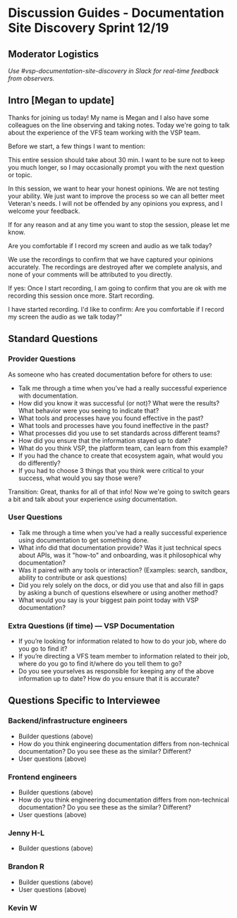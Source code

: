 # Discussion Guides - Documentation Site Discovery Sprint 12/19

## Moderator Logistics
_Use #vsp-documentation-site-discovery in Slack for real-time feedback from observers._

## Intro [Megan to update]
Thanks for joining us today! My name is Megan and I also have some colleagues on the line observing and taking notes. Today we're going to talk about the experience of the VFS team working with the VSP team.

Before we start, a few things I want to mention:

This entire session should take about 30 min. I want to be sure not to keep you much longer, so I may occasionally prompt you with the next question or topic.

In this session, we want to hear your honest opinions. We are not testing your ability. We just want to improve the process so we can all better meet Veteran's needs. I will not be offended by any opinions you express, and I welcome your feedback.

If for any reason and at any time you want to stop the session, please let me know.

Are you comfortable if I record my screen and audio as we talk today?

We use the recordings to confirm that we have captured your opinions accurately. The recordings are destroyed after we complete analysis, and none of your comments will be attributed to you directly.

If yes: Once I start recording, I am going to confirm that you are ok with me recording this session once more.
Start recording.

I have started recording. I'd like to confirm: Are you comfortable if I record my screen the audio as we talk today?"

## Standard Questions 

### Provider Questions 
As someone who has created documentation before for others to use:
- Talk me through a time when you’ve had a really successful experience with documentation.
- How did you know it was successful (or not)? What were the results? What behavior were you seeing to indicate that?
- What tools and processes have you found effective in the past?
- What tools and processes have you found ineffective in the past? 
- What processes did you use to set standards across different teams?
- How did you ensure that the information stayed up to date? 
- What do you think VSP, the platform team, can learn from this example? 
- If you had the chance to create that ecosystem again, what would you do differently?
- If you had to choose 3 things that you think were critical to your success, what would you say those were?

Transition: Great, thanks for all of that info! Now we're going to switch gears a bit and talk about your experience _using_ documentation.

### User Questions
- Talk me through a time when you've had a really successful experience using documentation to get something done.
- What info did that documentation provide? Was it just technical specs about APIs, was it "how-to" and onboarding, was it philosophical why documentation? 
- Was it paired with any tools or interaction? (Examples: search, sandbox, ability to contribute or ask questions)
- Did you rely solely on the docs, or did you use that and also fill in gaps by asking a bunch of questions elsewhere or using another method?
- What would you say is your biggest pain point today with VSP documentation?

### Extra Questions (if time) — VSP Documentation
- If you’re looking for information related to how to do your job, where do you go to find it?
- If you’re directing a VFS team member to information related to their job, where do you go to find it/where do you tell them to go?
- Do you see yourselves as responsible for keeping any of the above information up to date? How do you ensure that it is accurate?

## Questions Specific to Interviewee

### Backend/infrastructure engineers
- Builder questions (above)
- How do you think engineering documentation differs from non-technical documentation? Do you see these as the similar? Different?
- User questions (above)

### Frontend engineers
- Builder questions (above)
- How do you think engineering documentation differs from non-technical documentation? Do you see these as the similar? Different?
- User questions (above)

### Jenny H-L
- Builder questions (above) 

### Brandon R
- Builder questions (above)
- User questions (above)

### Kevin W
